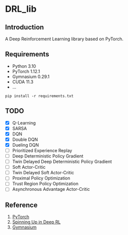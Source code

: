 # DRL_lib

## Introduction
A Deep Reinforcement Learning library based on PyTorch.

## Requirements
- Python 3.10
- PyTorch 1.12.1
- Gymnasium 0.29.1
- CUDA 11.3
- ...
```
pip install -r requirements.txt
```

## TODO
- [x] Q-Learning
- [x] SARSA
- [x] DQN
- [x] Double DQN
- [x] Dueling DQN
- [ ] Prioritized Experience Replay
- [ ] Deep Deterministic Policy Gradient
- [ ] Twin Delayed Deep Deterministic Policy Gradient
- [ ] Soft Actor-Critic
- [ ] Twin Delayed Soft Actor-Critic
- [ ] Proximal Policy Optimization
- [ ] Trust Region Policy Optimization
- [ ] Asynchronous Advantage Actor-Critic

## Reference
1. [PyTorch](https://pytorch.org/)
2. [Spinning Up in Deep RL](https://openai.com/research/spinning-up-in-deep-rl)
3. [Gymnasium](https://gymnasium.farama.org/)
